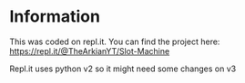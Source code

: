# Information

This was coded on repl.it. You can find the project here: https://repl.it/@TheArkianYT/Slot-Machine

Repl.it uses python v2 so it might need some changes on v3
